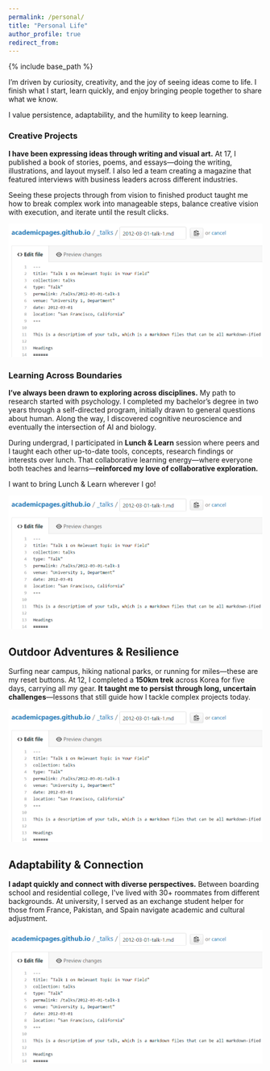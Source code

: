 ```yaml
---
permalink: /personal/
title: "Personal Life"
author_profile: true
redirect_from: 
---
```


{% include base_path %}


I’m driven by curiosity, creativity, and the joy of seeing ideas come to life. I finish what I start, learn quickly, and enjoy bringing people together to share what we know.

I value persistence, adaptability, and the humility to keep learning. 

### Creative Projects

**I have been expressing ideas through writing and visual art.**
At 17, I published a book of stories, poems, and essays—doing the writing, illustrations, and layout myself. I also led a team creating a magazine that featured interviews with business leaders across different industries.

Seeing these projects through from vision to finished product taught me how to break complex work into manageable steps, balance creative vision with execution, and iterate until the result clicks.

![image example](/images/editing-talk.png)

### Learning Across Boundaries
**I’ve always been drawn to exploring across disciplines.** 
My path to research started with psychology. I completed my bachelor’s degree in two years through a self-directed program, initially drawn to general questions about human. 
Along the way, I discovered cognitive neuroscience and eventually the intersection of AI and biology.

During undergrad, I participated in **Lunch & Learn** session where peers and I taught each other up-to-date tools, concepts, research findings or interests over lunch. That collaborative learning energy—where everyone both teaches and learns—**reinforced my love of collaborative exploration.** 

I want to bring Lunch & Learn wherever I go!

![example](/images/editing-talk.png)

## Outdoor Adventures & Resilience
Surfing near campus, hiking national parks, or running for miles—these are my reset buttons. 
At 12, I completed a **150km trek** across Korea for five days, carrying all my gear. **It taught me to persist through long, uncertain challenges**—lessons that still guide how I tackle complex projects today.

![example](/images/editing-talk.png)

## Adaptability & Connection
**I adapt quickly and connect with diverse perspectives.**
Between boarding school and residential college, I've lived with 30+ roommates from different backgrounds. At university, I served as an exchange student helper for those from France, Pakistan, and Spain navigate academic and cultural adjustment.

![example](/images/editing-talk.png)